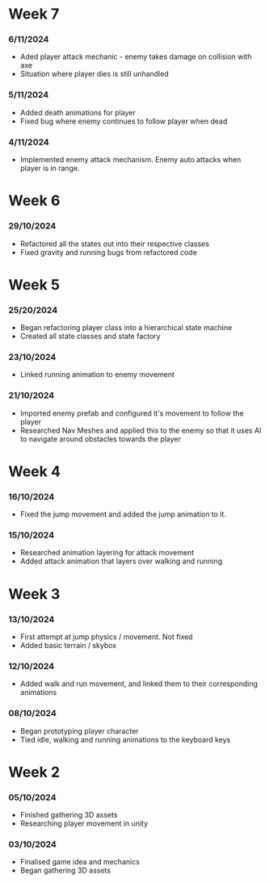 # Week 7
### 6/11/2024
- Aded player attack mechanic - enemy takes damage on collision with axe
- Situation where player dies is still unhandled
### 5/11/2024
- Added death animations for player
- Fixed bug where enemy continues to follow player when dead
### 4/11/2024
- Implemented enemy attack mechanism. Enemy auto attacks when player is in range.


# Week 6
### 29/10/2024
- Refactored all the states out into their respective classes
- Fixed gravity and running bugs from refactored code

# Week 5
### 25/20/2024
- Began refactoring player class into a hierarchical state machine
- Created all state classes and state factory
### 23/10/2024
- Linked running animation to enemy movement
### 21/10/2024
- Imported enemy prefab and configured it's movement to follow the player
- Researched Nav Meshes and applied this to the enemy so that it uses AI to navigate around obstacles towards the player

# Week 4
### 16/10/2024
- Fixed the jump movement and added the jump animation to it.
### 15/10/2024
- Researched animation layering for attack movement
- Added attack animation that layers over walking and running

# Week 3
### 13/10/2024
- First attempt at jump physics / movement. Not fixed
- Added basic terrain / skybox
### 12/10/2024
- Added walk and run movement, and linked them to their corresponding animations
### 08/10/2024
- Began prototyping player character
- Tied idle, walking and running animations to the keyboard keys

# Week 2
### 05/10/2024
- Finished gathering 3D assets
- Researching player movement in unity
### 03/10/2024
- Finalised game idea and mechanics
- Began gathering 3D assets